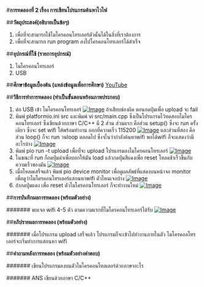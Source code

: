 #**การทดลองที่ 2 เรื่อง การเขียนโปรแกรมค้นหาไวไฟ**

##**วัตถุประสงค์(อธิบายเป็นข้อๆ)**
1. เพื่อที่จะสามารถใช้ไมโครคอนโทรเลอร์ตัวนั้นได้ในสิ่งที่เราต้องการ
2. เพื่อที่จะสามารถ run program ลงไปโครคอนโทรเลอร์ได้สำเร็จ

##**อุปกรณ์ที่ใช้ (รายการอุปกรณ์)**
1. ไมโครคอนโทรเลอร์
2. USB

##**ศึกษาข้อมูลเบื้องต้น (แหล่งข้อมูลเพื่อการศึกษา)**
[YouTube](https://www.youtube.com/watch?v=yBjab0UNuB8)

##**วิธีการทำการทดลอง (ทำเป็นขั้นตอนพร้อมภาพประกอบ)**
1. ต่อ USB เข้า ไมโครคอนโทรเลอร์ [![Image](https://imgbb.com/)](https://ibb.co/vJt7Sjc) ถ้าเสียบช่องผิด ตอนกดปุ่มเพื่อ upload จะ fail
2. พิมพ์ platformio.ini src และพิมพ์ vi src/main.cpp ซึ่งเป็นโปรแกรมไว้ทดสอบไมโครคอนโทรเลอร์ ซึ่งเขียนด้วยภาษา C/C++ มี 2 ส่วน ส่วนแรก คือส่วน setup() ซึ่งจะ run ครั้งเดียว ซึ่งจะ set wifi ให้พร้อมทำงาน ออกที่ความเร็ว 115200   [![Image](https://imgbb.com/)](https://ibb.co/WGBhpyx) และส่วนที่สอง คือส่วน loop() ก็จะ run วนloop ตลอดไป ซึ่งจะึ้นว่ากำลังค้นหาwifi พอได้wifi ก็จะแสดงว่ามีอะไรบ้าง  [![Image](https://imgbb.com/)](https://ibb.co/vX3XrCD)
3. พิมพ์ pio run -t upload เพื่อที่จะ upload โปรแกรมลงไมโครคอนโทรเลอร์ [![Image](https://imgbb.com/)](https://ibb.co/N1ftbxH)
4. ในขณะที่ run ก็กดปุ่มดำเพื่อบอกให้มัน load แล้วกดปุ่มสีแดงเพื่อ reset โหลดช้าเร็วขึ้นกับความเร็วของมัน [![Image](https://imgbb.com/)](https://ibb.co/Q9pJZnN)
5. เมื่อโหลดเสร็จแล้ว พิมพ์ pio device monitor เพื่อดูผลลัพธ์ที่แสดงบนหน้าจอ monitor เพื่อดูว่าไมโครคอนโทรเลอร์แสกนหาwifi ตัวไหนเจอบ้าง [![Image](https://imgbb.com/)](https://ibb.co/XtYy9Sq) 
6. ถ้ากดปุ่มแดง เพื่อ reset ตัวไมโครคอนโทรเลอร์ ก็จะทำงานใหม่  [![Image](https://imgbb.com/)](https://ibb.co/YdM4Y5j) 

##**การบันทึกผลการทดลอง (พร้อมตัวอย่าง)**

####### พบเจอ wifi 4-5 ตัว ตามความแรกที่ไมโครคอนโทรเลอร์ได้รับ  [![Image](https://imgbb.com/)](https://ibb.co/YdM4Y5j) 

##**อภิปรายผลการทดลอง (พร้อมตัวอย่าง)**

####### เมื่อโปรแกรม upload เสร็จแล้ว โปรแกรมก็จะเข้าไปทำงานภายในตัว ไมโครคอลโทรเลอร์จะเริ่มทำการแสกนหา wifi

##**คำถามหลังการทดลอง (พร้อมตัวอย่างคำตอบ)**

####### เขียนโปรแกรมลงบนตัวไมโครคอนโทลเลอร์ด้วยภาษาอะไร

####### ANS เขียนด้วยภาษา C/C++
